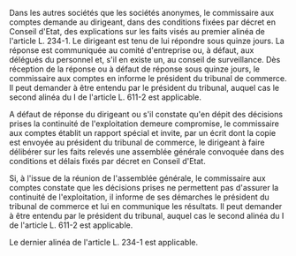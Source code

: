 Dans les autres sociétés que les sociétés anonymes, le commissaire aux comptes demande au dirigeant, dans des conditions fixées par décret en Conseil d'Etat, des explications sur les faits visés au premier alinéa de l'article L. 234-1. Le dirigeant est tenu de lui répondre sous quinze jours. La réponse est communiquée au comité d'entreprise ou, à défaut, aux délégués du personnel et, s'il en existe un, au conseil de surveillance. Dès réception de la réponse ou à défaut de réponse sous quinze jours, le commissaire aux comptes en informe le président du tribunal de commerce. Il peut demander à être entendu par le président du tribunal, auquel cas le second alinéa du I de l'article L. 611-2 est applicable. 


A défaut de réponse du dirigeant ou s'il constate qu'en dépit des décisions prises la continuité de l'exploitation demeure compromise, le commissaire aux comptes établit un rapport spécial et invite, par un écrit dont la copie est envoyée au président du tribunal de commerce, le dirigeant à faire délibérer sur les faits relevés une assemblée générale convoquée dans des conditions et délais fixés par décret en Conseil d'Etat. 


Si, à l'issue de la réunion de l'assemblée générale, le commissaire aux comptes constate que les décisions prises ne permettent pas d'assurer la continuité de l'exploitation, il informe de ses démarches le président du tribunal de commerce et lui en communique les résultats. Il peut demander à être entendu par le président du tribunal, auquel cas le second alinéa du I de l'article L. 611-2 est applicable. 


Le dernier alinéa de l'article L. 234-1 est applicable.

